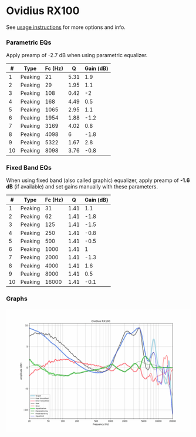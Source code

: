 # Ovidius RX100
See [usage instructions](https://github.com/jaakkopasanen/AutoEq#usage) for more options and info.

### Parametric EQs
Apply preamp of -2.7 dB when using parametric equalizer.

|   # | Type    |   Fc (Hz) |    Q |   Gain (dB) |
|-----|---------|-----------|------|-------------|
|   1 | Peaking |        21 | 5.31 |         1.9 |
|   2 | Peaking |        29 | 1.95 |         1.1 |
|   3 | Peaking |       108 | 0.42 |        -2   |
|   4 | Peaking |       168 | 4.49 |         0.5 |
|   5 | Peaking |      1065 | 2.95 |         1.1 |
|   6 | Peaking |      1954 | 1.88 |        -1.2 |
|   7 | Peaking |      3169 | 4.02 |         0.8 |
|   8 | Peaking |      4098 | 6    |        -1.8 |
|   9 | Peaking |      5322 | 1.67 |         2.8 |
|  10 | Peaking |      8098 | 3.76 |        -0.8 |

### Fixed Band EQs
When using fixed band (also called graphic) equalizer, apply preamp of **-1.6 dB** (if available) and set gains manually with these parameters.

|   # | Type    |   Fc (Hz) |    Q |   Gain (dB) |
|-----|---------|-----------|------|-------------|
|   1 | Peaking |        31 | 1.41 |         1.1 |
|   2 | Peaking |        62 | 1.41 |        -1.8 |
|   3 | Peaking |       125 | 1.41 |        -1.5 |
|   4 | Peaking |       250 | 1.41 |        -0.8 |
|   5 | Peaking |       500 | 1.41 |        -0.5 |
|   6 | Peaking |      1000 | 1.41 |         1   |
|   7 | Peaking |      2000 | 1.41 |        -1.3 |
|   8 | Peaking |      4000 | 1.41 |         1.6 |
|   9 | Peaking |      8000 | 1.41 |         0.5 |
|  10 | Peaking |     16000 | 1.41 |        -0.1 |

### Graphs
![](./Ovidius%20RX100.png)
